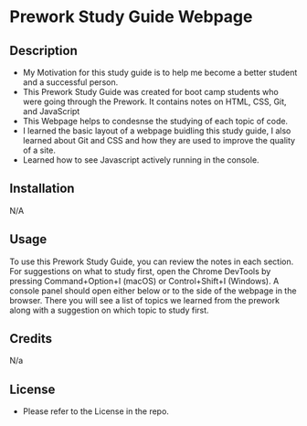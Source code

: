 # Prework Study Guide Webpage 

## Description

- My Motivation for this study guide is to help me become a better student and a successful person. 
- This Prework Study Guide was created for boot camp students who were going through the Prework. It contains notes on HTML, CSS, Git, and JavaScript
- This Webpage helps to condesnse the studying of each topic of code. 
- I learned the basic layout of a webpage buidling this study guide, I also learned about Git and CSS and how they are used to improve the quality of a site. 
- Learned how to see Javascript actively running in the console.

## Installation

N/A

## Usage
To use this Prework Study Guide, you can review the notes in each section. For suggestions on what to study first, open the Chrome DevTools by pressing Command+Option+I (macOS) or Control+Shift+I (Windows). A console panel should open either below or to the side of the webpage in the browser. There you will see a list of topics we learned from the prework along with a suggestion on which topic to study first.

## Credits

N/a

## License

- Please refer to the License in the repo.